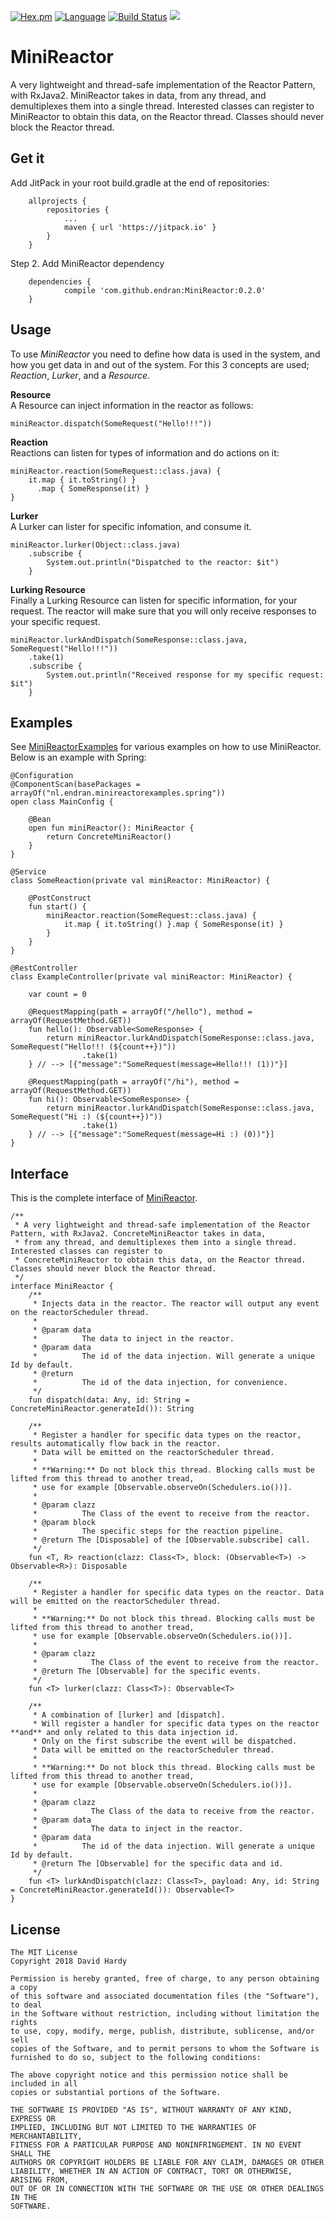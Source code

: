 [![Hex.pm](https://img.shields.io/hexpm/l/plug.svg)](http://www.apache.org/licenses/LICENSE-2.0)
[![Language](https://img.shields.io/badge/language-kotlin-yellowgreen.svg)](https://www.google.nl/search?q=kotlin)
[![Build Status](https://travis-ci.org/Endran/MiniReactor.svg?branch=master)](https://travis-ci.org/Endran/MiniReactor)
[![](https://jitpack.io/v/endran/MiniReactor.svg)](https://jitpack.io/#endran/MiniReactor)
# MiniReactor

A very lightweight and thread-safe implementation of the Reactor Pattern, with RxJava2.
MiniReactor takes in data, from any thread, and demultiplexes them into a single thread.
Interested classes can register to MiniReactor to obtain this data, on the Reactor thread.
Classes should never block the Reactor thread.

## Get it

Add JitPack in your root build.gradle at the end of repositories:

```
	allprojects {
		repositories {
			...
			maven { url 'https://jitpack.io' }
		}
	}
```

Step 2. Add MiniReactor dependency

```
	dependencies {
	        compile 'com.github.endran:MiniReactor:0.2.0'
	}
```

## Usage

To use *MiniReactor* you need to define how data is used in the system,
and how you get data in and out of the system. For this 3 concepts are used;
_Reaction_, _Lurker_, and a _Resource_.

**Resource**<br>
A Resource can inject information in the reactor as follows:
```
miniReactor.dispatch(SomeRequest("Hello!!!"))
```

**Reaction**<br>
Reactions can listen for types of information and do actions on it:
```
miniReactor.reaction(SomeRequest::class.java) {
    it.map { it.toString() }
      .map { SomeResponse(it) }
}
```

**Lurker**<br>
A Lurker can lister for specific infomation, and consume it.
```
miniReactor.lurker(Object::class.java)
    .subscribe {
        System.out.println("Dispatched to the reactor: $it")
    }
```

**Lurking Resource**<br>
Finally a Lurking Resource can listen for specific information, for your request.
The reactor will make sure that you will only receive responses to your specific request.
```
miniReactor.lurkAndDispatch(SomeResponse::class.java, SomeRequest("Hello!!!"))
    .take(1)
    .subscribe {
        System.out.println("Received response for my specific request: $it")
    }
```

## Examples

See [MiniReactorExamples](https://github.com/Endran/MiniReactorExamples) for various examples on how to use MiniReactor. Below is an example with Spring:

```
@Configuration
@ComponentScan(basePackages = arrayOf("nl.endran.minireactorexamples.spring"))
open class MainConfig {

    @Bean
    open fun miniReactor(): MiniReactor {
        return ConcreteMiniReactor()
    }
}

@Service
class SomeReaction(private val miniReactor: MiniReactor) {

    @PostConstruct
    fun start() {
        miniReactor.reaction(SomeRequest::class.java) {
            it.map { it.toString() }.map { SomeResponse(it) }
        }
    }
}

@RestController
class ExampleController(private val miniReactor: MiniReactor) {

    var count = 0

    @RequestMapping(path = arrayOf("/hello"), method = arrayOf(RequestMethod.GET))
    fun hello(): Observable<SomeResponse> {
        return miniReactor.lurkAndDispatch(SomeResponse::class.java, SomeRequest("Hello!!! (${count++})"))
                .take(1)
    } // --> [{"message":"SomeRequest(message=Hello!!! (1))"}]

    @RequestMapping(path = arrayOf("/hi"), method = arrayOf(RequestMethod.GET))
    fun hi(): Observable<SomeResponse> {
        return miniReactor.lurkAndDispatch(SomeResponse::class.java, SomeRequest("Hi :) (${count++})"))
                .take(1)
    } // --> [{"message":"SomeRequest(message=Hi :) (0))"}]
}
```


## Interface

This is the complete interface of [MiniReactor](https://github.com/Endran/MiniReactor/blob/develop/minireactor/src/main/kotlin/nl/endran/minireactor/MiniReactor.kt).

```
/**
 * A very lightweight and thread-safe implementation of the Reactor Pattern, with RxJava2. ConcreteMiniReactor takes in data,
 * from any thread, and demultiplexes them into a single thread. Interested classes can register to
 * ConcreteMiniReactor to obtain this data, on the Reactor thread. Classes should never block the Reactor thread.
 */
interface MiniReactor {
    /**
     * Injects data in the reactor. The reactor will output any event on the reactorScheduler thread.
     *
     * @param data
     *          The data to inject in the reactor.
     * @param data
     *          The id of the data injection. Will generate a unique Id by default.
     * @return
     *          The id of the data injection, for convenience.
     */
    fun dispatch(data: Any, id: String = ConcreteMiniReactor.generateId()): String

    /**
     * Register a handler for specific data types on the reactor, results automatically flow back in the reactor.
     * Data will be emitted on the reactorScheduler thread.
     *
     * **Warning:** Do not block this thread. Blocking calls must be lifted from this thread to another tread,
     * use for example [Observable.observeOn(Schedulers.io())].
     *
     * @param clazz
     *          The Class of the event to receive from the reactor.
     * @param block
     *          The specific steps for the reaction pipeline.
     * @return The [Disposable] of the [Observable.subscribe] call.
     */
    fun <T, R> reaction(clazz: Class<T>, block: (Observable<T>) -> Observable<R>): Disposable

    /**
     * Register a handler for specific data types on the reactor. Data will be emitted on the reactorScheduler thread.
     *
     * **Warning:** Do not block this thread. Blocking calls must be lifted from this thread to another tread,
     * use for example [Observable.observeOn(Schedulers.io())].
     *
     * @param clazz
     *            The Class of the event to receive from the reactor.
     * @return The [Observable] for the specific events.
     */
    fun <T> lurker(clazz: Class<T>): Observable<T>

    /**
     * A combination of [lurker] and [dispatch].
     * Will register a handler for specific data types on the reactor **and** and only related to this data injection id.
     * Only on the first subscribe the event will be dispatched.
     * Data will be emitted on the reactorScheduler thread.
     *
     * **Warning:** Do not block this thread. Blocking calls must be lifted from this thread to another tread,
     * use for example [Observable.observeOn(Schedulers.io())].
     *
     * @param clazz
     *            The Class of the data to receive from the reactor.
     * @param data
     *            The data to inject in the reactor.
     * @param data
     *          The id of the data injection. Will generate a unique Id by default.
     * @return The [Observable] for the specific data and id.
     */
    fun <T> lurkAndDispatch(clazz: Class<T>, payload: Any, id: String = ConcreteMiniReactor.generateId()): Observable<T>
}
```

## License

```
The MIT License
Copyright 2018 David Hardy

Permission is hereby granted, free of charge, to any person obtaining a copy
of this software and associated documentation files (the "Software"), to deal
in the Software without restriction, including without limitation the rights
to use, copy, modify, merge, publish, distribute, sublicense, and/or sell
copies of the Software, and to permit persons to whom the Software is
furnished to do so, subject to the following conditions:

The above copyright notice and this permission notice shall be included in all
copies or substantial portions of the Software.

THE SOFTWARE IS PROVIDED "AS IS", WITHOUT WARRANTY OF ANY KIND, EXPRESS OR
IMPLIED, INCLUDING BUT NOT LIMITED TO THE WARRANTIES OF MERCHANTABILITY,
FITNESS FOR A PARTICULAR PURPOSE AND NONINFRINGEMENT. IN NO EVENT SHALL THE
AUTHORS OR COPYRIGHT HOLDERS BE LIABLE FOR ANY CLAIM, DAMAGES OR OTHER
LIABILITY, WHETHER IN AN ACTION OF CONTRACT, TORT OR OTHERWISE, ARISING FROM,
OUT OF OR IN CONNECTION WITH THE SOFTWARE OR THE USE OR OTHER DEALINGS IN THE
SOFTWARE.
```
